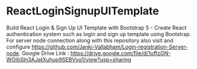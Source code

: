 # ReactLoginSignupUITemplate

Build React Login & Sign Up UI Template with Bootstrap 5 - Create React authentication system such as login and sign up template using Bootstrap.
For server node connection along with this repository also visit and configure https://github.com/Janki-Vallabham/Login-registration-Server-node.
Google Drive Link : https://drive.google.com/file/d/1uffzGN-WOibSIn3AJatXuhup9SEBVvq1/view?usp=sharing
